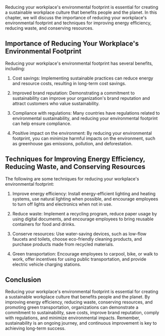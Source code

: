 
Reducing your workplace's environmental footprint is essential for creating a sustainable workplace culture that benefits people and the planet. In this chapter, we will discuss the importance of reducing your workplace's environmental footprint and techniques for improving energy efficiency, reducing waste, and conserving resources.

Importance of Reducing Your Workplace's Environmental Footprint
---------------------------------------------------------------

Reducing your workplace's environmental footprint has several benefits, including:

1. Cost savings: Implementing sustainable practices can reduce energy and resource costs, resulting in long-term cost savings.

2. Improved brand reputation: Demonstrating a commitment to sustainability can improve your organization's brand reputation and attract customers who value sustainability.

3. Compliance with regulations: Many countries have regulations related to environmental sustainability, and reducing your environmental footprint can help ensure compliance.

4. Positive impact on the environment: By reducing your environmental footprint, you can minimize harmful impacts on the environment, such as greenhouse gas emissions, pollution, and deforestation.

Techniques for Improving Energy Efficiency, Reducing Waste, and Conserving Resources
------------------------------------------------------------------------------------

The following are some techniques for reducing your workplace's environmental footprint:

1. Improve energy efficiency: Install energy-efficient lighting and heating systems, use natural lighting when possible, and encourage employees to turn off lights and electronics when not in use.

2. Reduce waste: Implement a recycling program, reduce paper usage by using digital documents, and encourage employees to bring reusable containers for food and drinks.

3. Conserve resources: Use water-saving devices, such as low-flow faucets and toilets, choose eco-friendly cleaning products, and purchase products made from recycled materials.

4. Green transportation: Encourage employees to carpool, bike, or walk to work, offer incentives for using public transportation, and provide electric vehicle charging stations.

Conclusion
----------

Reducing your workplace's environmental footprint is essential for creating a sustainable workplace culture that benefits people and the planet. By improving energy efficiency, reducing waste, conserving resources, and promoting green transportation, organizations can demonstrate a commitment to sustainability, save costs, improve brand reputation, comply with regulations, and minimize environmental impacts. Remember, sustainability is an ongoing journey, and continuous improvement is key to achieving long-term success.
